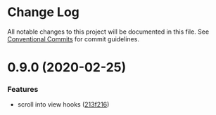 # Change Log

All notable changes to this project will be documented in this file.
See [Conventional Commits](https://conventionalcommits.org) for commit guidelines.

# 0.9.0 (2020-02-25)


### Features

* scroll into view hooks ([213f216](https://github.com/ecomfe/react-hooks/commit/213f216b943f43362f2d30f5517a9c294d94ea40))
